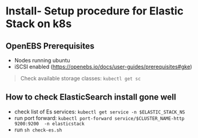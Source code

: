 # Install- Setup procedure for Elastic Stack on k8s

## OpenEBS Prerequisites

- Nodes running ubuntu
- iSCSI enabled (<https://openebs.io/docs/user-guides/prerequisites#gke>)

> Check available storage classes: `kubectl get sc`

## How to check ElasticSearch install gone well

- check list of Es services: `kubectl get service -n $ELASTIC_STACK_NS`
- run port forward: `kubectl port-forward service/$CLUSTER_NAME-http  9200:9200  -n elasticstack`
- run `sh check-es.sh`
